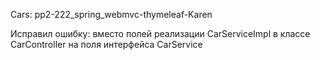 Cars: pp2-222_spring_webmvc-thymeleaf-Karen

Исправил ошибку: вместо полей реализации CarServiceImpl в классе CarController на поля интерфейса CarService
